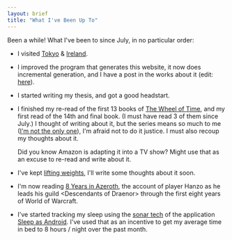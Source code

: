 ```yaml
---
layout: brief
title: "What I've Been Up To"
---
```


Been a while! What I've been to since July, in no particular order:

- I visited [Tokyo] & [Ireland].

- I improved the program that generates this website, it now does incremental
  generation, and I have a post in the works about it (edit: [here][gen]).

- I started writing my thesis, and got a good headstart.

- I finished my re-read of the first 13 books of [The Wheel of Time], and my first
  read of the 14th and final book. (I must have read 3 of them since July.) I
  thought of writing about it, but the series means so much to me ([I'm not the
  only one][tweet]), I'm afraid not to do it justice. I must also recoup my
  thoughts about it.

  Did you know Amazon is adapting it into a TV show? Might use that as an excuse
  to re-read and write about it.

- I've kept [lifting weights], I'll write some thoughts about it soon.

- I'm now reading [8 Years in Azeroth], the account of player Hanzo as he leads
  his guild \<Descendants of Draenor\> through the first eight years of World of
  Warcraft.

- I've started tracking my sleep using the [sonar tech] of the application
  [Sleep as Android]. I've used that as an incentive to get my average time in
  bed to 8 hours / night over the past month.

[gen]: /static-generation-incrementally/
[Tokyo]: https://photos.app.goo.gl/NrzEvTjUMPfdXKwb9
[Ireland]: https://photos.app.goo.gl/RpXdMQpQa7beJkL96
[The Wheel of Time]: https://en.wikipedia.org/wiki/The_Wheel_of_Time
[tweet]: https://twitter.com/norswap/status/1032258555846569986
[lifting weights]: /weight-training/
[8 Years in Azeroth]: https://eightyearsinazeroth.blogspot.com/
[sonar tech]: https://sleep.urbandroid.org/introducing-sonar-as-sensor/
[Sleep as Android]: https://play.google.com/store/apps/details?id=com.urbandroid.sleep
